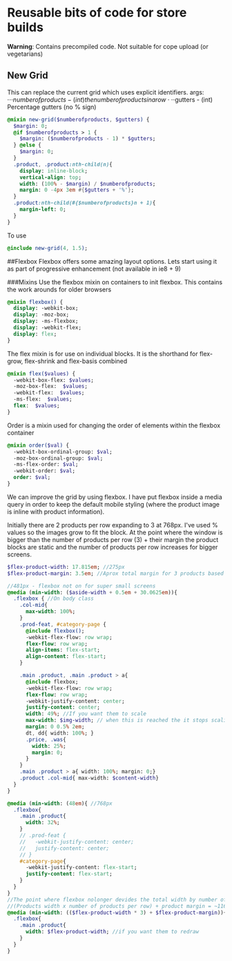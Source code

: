# Reusable bits of code for store builds

**Warning**: Contains precompiled code. Not suitable for cope upload (or vegetarians)

## New Grid
This can replace the current grid which uses explicit identifiers.
args: 
⋅⋅⋅$numberofproducts - (int) the number of products in a row
⋅⋅⋅$gutters - (int) Percentage gutters (no % sign)
```sass
@mixin new-grid($numberofproducts, $gutters) {
  $margin: 0;
  @if $numberofproducts > 1 {
    $margin: ($numberofproducts - 1) * $gutters;
  } @else {
    $margin: 0;
  }
  .product, .product:nth-child(n){
    display: inline-block;
    vertical-align: top;
    width: (100% - $margin) / $numberofproducts;
    margin: 0 -4px 3em #{$gutters + '%'};
  }
  .product:nth-child(#{$numberofproducts}n + 1){
    margin-left: 0;
  }
}
```
To use
```sass
@include new-grid(4, 1.5);
```

##Flexbox
Flexbox offers some amazing layout options. Lets start using it as part of progressive enhancement (not available in ie8 + 9)

###Mixins
Use the flexbox mixin on containers to init flexbox. This contains the work arounds for older browsers
```sass
@mixin flexbox() {
  display: -webkit-box;
  display: -moz-box;
  display: -ms-flexbox;
  display: -webkit-flex;
  display: flex;
}
```

The flex mixin is for use on individual blocks. It is the shorthand for flex-grow, flex-shrink and flex-basis combined
```sass
@mixin flex($values) {
  -webkit-box-flex: $values;
  -moz-box-flex:  $values;
  -webkit-flex:  $values;
  -ms-flex:  $values;
  flex:  $values;
}
```

Order is a mixin used for changing the order of elements within the flexbox container
```sass
@mixin order($val) {
  -webkit-box-ordinal-group: $val;  
  -moz-box-ordinal-group: $val;     
  -ms-flex-order: $val;     
  -webkit-order: $val;  
  order: $val;
}
```

We can improve the grid by using flexbox. I have put flexbox inside a media query in order to keep the default mobile styling (where the product image is inline with product information).

Initially there are 2 products per row expanding to 3 at 768px. I've used % values so the images grow to fit the block. At the point where the window is bigger than the number of products per row (3) + their margin the product blocks are static and the number of products per row increases for bigger screens.
```sass 
$flex-product-width: 17.815em; //275px
$flex-product-margin: 3.5em; //Aprox total margin for 3 products based on 1%;

//481px - flexbox not on for super small screens
@media (min-width: ($aside-width + 0.5em + 30.0625em)){ 
  .flexbox { //On body class
    .col-mid{
      max-width: 100%;
    }
    .prod-feat, #category-page {
      @include flexbox();
      -webkit-flex-flow: row wrap;
      flex-flow: row wrap;
      align-items: flex-start;
      align-content: flex-start;
    }

    .main .product, .main .product > a{
      @include flexbox;
      -webkit-flex-flow: row wrap;
      flex-flow: row wrap;
      -webkit-justify-content: center;
      justify-content: center;
      width: 49%; //If you want them to scale
      max-width: $img-width; // when this is reached the it stops scaling and number of items per row increases
      margin: 0 0.5% 2em;
      dt, dd{ width: 100%; }
      .price, .was{ 
        width: 25%; 
        margin: 0;
      }
    }
    .main .product > a{ width: 100%; margin: 0;}
    .product .col-mid{ max-width: $content-width}
  } 
}

@media (min-width: (48em){ //768px
  .flexbox{
    .main .product{
      width: 32%;
    }
    // .prod-feat {
    //   -webkit-justify-content: center;
    //   justify-content: center;
    // }
    #category-page{
      -webkit-justify-content: flex-start;
      justify-content: flex-start;
    }
  }
}
//The point where flexbox nolonger devides the total width by number of products to make the expand to full width. After this it makes the no. of products in a row bigger
//(Products width x number of products per row) + product margin = ~1162px
@media (min-width: (($flex-product-width * 3) + $flex-product-margin)){
  .flexbox{
    .main .product{
      width: $flex-product-width; //if you want them to redraw
    }
  }
}
```